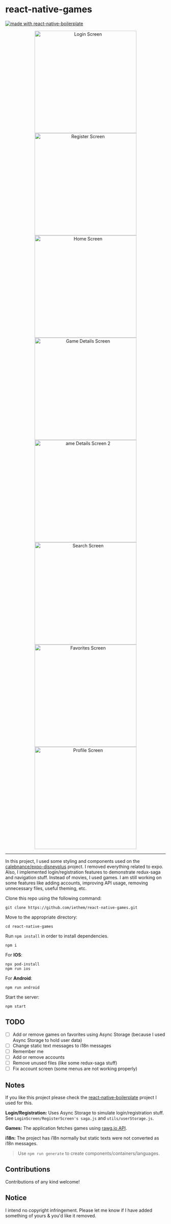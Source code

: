 # react-native-games

[![made with react-native-boilerplate](https://img.shields.io/badge/made%20with-react--native--boilerplate-brightgreen?style=for-the-badge)](https://github.com/iethem/react-native-boilerplate)

<p align="center">
  <img width="320" height="auto" src="docs/images/01_login.png" alt="Login Screen">
  <img width="320" height="auto" src="docs/images/02_register.png" alt="Register Screen">
  <img width="320" height="auto" src="docs/images/03_home.png" alt="Home Screen">
  <img width="320" height="auto" src="docs/images/04_game_details.png" alt="Game Details Screen">
  <img width="320" height="auto" src="docs/images/05_game_details_2.png" alt="ame Details Screen 2">
  <img width="320" height="auto" src="docs/images/06_search.png" alt="Search Screen">
  <img width="320" height="auto" src="docs/images/07_favorites.png" alt="Favorites Screen">
  <img width="320" height="auto" src="docs/images/08_profile.png" alt="Profile Screen">
</p>

---

In this project, I used some styling and components used on the [calebnance/expo-disneyplus](https://github.com/calebnance/expo-disneyplus) project. I removed everything related to expo. Also, I implemented login/registration features to demonstrate redux-saga and navigation stuff. Instead of movies, I used games. I am still working on some features like adding accounts, improving API usage, removing unnecessary files, useful theming, etc.


Clone this repo using the following command:
```command
git clone https://github.com/iethem/react-native-games.git
```
Move to the appropriate directory: 
```command
cd react-native-games
```
Run `npm install` in order to install dependencies.<br />
```command
npm i
```
For <b>IOS</b>:
```command
npx pod-install
npm run ios
```   
For <b>Android</b>:
```command
npm run android
```
Start the server:
```command
npm start
```

## TODO

- [ ] Add or remove games on favorites using Async Storage (because I used Async Storage to hold user data)
- [ ] Change static text messages to i18n messages
- [ ] Remember me
- [ ] Add or remove accounts
- [ ] Remove unused files (like some redux-saga stuff)
- [ ] Fix account screen (some menus are not working properly)
## Notes

If you like this project please check the [react-native-boilerplate](https://github.com/iethem/react-native-boilerplate) project I used for this.

__Login/Registration:__ Uses Async Storage to simulate login/registration stuff. See `LoginScreen/RegisterScreen's saga.js` and `utils/userStorage.js`.

__Games:__ The application fetches games using [rawg.io API](https://rawg.io/apidocs).

__i18n:__ The project has i18n normally but static texts were not converted as i18n messages.

> Use `npm run generate` to create components/containers/languages.

## Contributions

Contributions of any kind welcome!

## Notice

I intend no copyright infringement. Please let me know if I have added something of yours & you'd like it removed.
